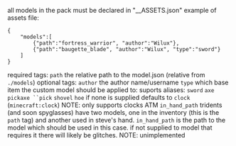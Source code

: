 all models in the pack must be declared in "__ASSETS.json"
example of assets file:
```
{
	"models":[
		{"path":"fortress_warrior", "author":"Wilux"},
		{"path":"baugette_blade", "author":"Wilux", "type":"sword"}
	]
}
```
required tags:
 `path` the relative path to the model.json (relative from `./models`)
optional tags:
 `author` the author name/username
 `type` which base item the custom model should be applied to:
	suports aliases: `sword` `axe` `pickaxe ``pick` `shovel` `hoe` 
	if none is supplied defaults to `clock` (`minecraft:clock`)
	NOTE: only supports clocks ATM
 `in_hand_path` tridents (and soon spyglasses) have two models, one 
	in the inventory (this is the `path` tag) and another used in steve's hand.
	`in_hand_path` is the path to the model which should be used in this case.
	if not supplied to model that requires it there will likely be glitches.
	NOTE: unimplemented
